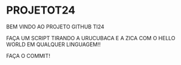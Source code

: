 # PROJETOT24

BEM VINDO AO PROJETO GITHUB TI24

FAÇA UM SCRIPT TIRANDO A URUCUBACA E A ZICA COM O HELLO WORLD EM QUALQUER LINGUAGEM!!

FAÇA O COMMIT!

